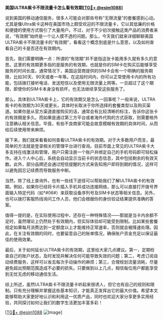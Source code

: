 **美国ULTRA紫卡不限流量卡怎么看有效期[[TG💪+ @esim1088](https://t.me/s/esim1088)]**

说到美国的移动通信服务，很多人可能会对那些号称“无限流量”的套餐感到心动。尤其是像Ultra紫卡这种在美国市场上颇受欢迎的不限流量卡，它以其低廉的价格和便捷的使用方式吸引了大量用户。不过，对于不少初次接触这类产品的消费者来说，“有效期”始终是一个让人摸不透的问题。那么，今天我们就来详细聊聊美国ULTRA紫卡不限流量卡的“有效期”，看看这个概念到底是什么意思，以及如何查看自己的卡是否还在有效期内。

首先，我们需要明确一点：所谓的“有效期”并不是指这张卡能用多久就有多久的意思。这里的有效期更多指的是服务的有效期，也就是你的SIM卡在购买后能够享受服务的时间长度。通常情况下，美国运营商提供的SIM卡会有一个明确的服务期限，比如30天、90天或者一年等。在这段时间内，你可以正常使用卡内的所有功能，包括拨打接听电话、发送短信以及使用无限流量上网等。一旦超过了这个期限，即使你的SIM卡本身没有损坏，也无法继续享受这些服务了。

那么，具体到ULTRA紫卡上，它的有效期又是怎么一回事呢？一般来说，ULTRA紫卡的有效期为30天或更长，具体时长取决于你所选择的套餐类型以及购买渠道。如果你是从官方渠道直接购买的话，通常会有比较清晰的标注，告诉你这张卡的有效期是多久。而如果是通过第三方平台或者海外代购的方式获取，则需要格外注意确认相关信息。毕竟，有些不良商家可能会故意模糊有效期的具体时间，从而给后续使用带来麻烦。

接下来，我们就来看看如何查看ULTRA紫卡的有效期。对于大多数用户而言，最简单的方法就是登录相关的管理平台进行查询。目前市面上常见的ULTRA紫卡大多支持在线激活和管理，用户只需注册一个账户并绑定自己的手机号码即可轻松操作。进入个人中心后，系统会自动显示当前卡的状态信息，其中包括剩余的有效天数。此外，部分品牌还会通过短信提醒的方式来告知用户即将到期的情况，这样可以避免因忘记续费而导致服务中断。

当然，除了线上查询外，也有一些线下途径可以帮助我们了解ULTRA紫卡的有效期。例如，如果你已经将卡片插入手机并成功连接网络，那么可以直接打开拨号界面输入特定代码（如*#06#）来获取设备序列号及SIM卡状态等相关信息。另外，也可以拨打客服热线询问工作人员，他们会根据你的身份验证结果提供准确的答案。

值得一提的是，在实际使用过程中，还存在一种特殊情况——那就是当卡内余额不足时，虽然理论上仍然处于有效期内，但实际体验却可能受到限制。比如某些套餐规定如果每月消费达到一定额度以上才能维持正常速率，否则就会被降速处理。因此，在关注有效期的同时，也要留意自己的账单情况，确保账户资金充足以保证最佳的使用效果。

最后，关于如何延长ULTRA紫卡的有效期，这里给大家几点建议。第一，定期检查自己的账户状态，及时发现并解决任何可能导致失效的问题；第二，考虑订阅自动续费服务，这样可以省去每次手动操作的麻烦；第三，合理规划流量消耗，尽量避免超出预期范围造成不必要的损失。只要做到以上几点，相信每位用户都能享受到无忧无虑的移动通信生活。

综上所述，虽然ULTRA紫卡不限流量卡听起来很诱人，但它也有自己的规则和限制。只有充分理解并掌握这些基本知识，才能真正发挥出它的最大价值。希望本文能够帮助大家更好地认识和利用这一优质产品，同时也欢迎大家分享更多实用经验，共同探讨如何让我们的数字生活更加丰富多彩！

[[TG💪+ @esim1088](https://t.me/s/esim1088) ![Image](https://i.postimg.cc/4NQfJmqS/Snipaste-2025-05-13-00-14-12.png)]